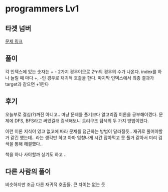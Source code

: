 # programmers Lv1

## 타겟 넘버

[문제 링크](https://programmers.co.kr/learn/courses/30/lessons/43165)

## 풀이

각 인덱스에 있는 숫자는 + - 2가지 경우이므로 2^n의 경우의 수가 나온다.
index를 하나 늘릴 때 마다 +, -인 경우로 재귀적 호출을 한다. 
마지막 인덱스에서 최종 결과가 target과 같으면 +1한다

## 후기

오늘부로 결심(?)까진 아니고.. 마냥 문제를 풀기보다 알고리즘 이론을 공부해야겠다.
문제에 DFS, BFS라고 써있길래 검색해보니 트리구조 탐색의 두 가지 방법이었다.

이런 이론 지식이 있고 없고에 따라 문제를 접근하는 방법이 달라질듯..
재귀로 풀어야할거 같긴 했는데.. 라는 생각만 하고 아마 엄청나게 시간 잡아먹고 못 풀거 같아서
미리 검색을 통해 해결했다..

책을 하나 사야할까 싶기도 하고 .. 

## 다른 사람의 풀이

비슷하지만 조금 다른 재귀적 호출들. 큰 차이는 없는 듯 